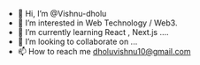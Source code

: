 - 👋 Hi, I’m @Vishnu-dholu
- 👀 I’m interested in Web Technology / Web3.
- 🌱 I’m currently learning React , Next.js ....
- 💞️ I’m looking to collaborate on ...
- 📫 How to reach me dholuvishnu10@gmail.com

<!---
Vishnu-dholu/Vishnu-dholu is a ✨ special ✨ repository because its `README.md` (this file) appears on your GitHub profile.
You can click the Preview link to take a look at your changes.
--->
